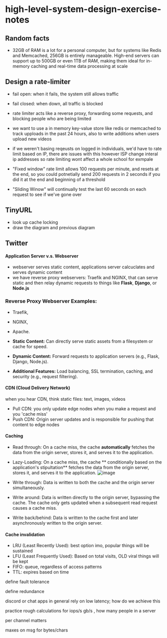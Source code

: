 # high-level-system-design-exercise-notes

## Random facts
* 32GB of RAM is a lot for a personal computer, but for systems like Redis and Memcached, 256GB is entirely manageable. High-end servers can support up to 500GB or even 1TB of RAM, making them ideal for in-memory caching and real-time data processing at scale

## Design a rate-limiter
* fail open: when it fails, the system still allows traffic
* fail closed: when down, all traffic is blocked

* rate limiter acts like a reverse proxy, forwarding some requests, and blocking people who are being limited
* we want to use a in memory key-value store like redis or memcached to track upploads in the past 24 hours, also to write additions when users upload new videos

* if we weren't basing reqeusts on logged in individuals, we'd have to rate limit based on IP, there are issues with this however ISP change interal ip addresses so rate limiting wont affect a whole school for exmpale

* "Fixed window" rate limit allows 100 requests per minute, and resets at the end, so you could potnetially send 200 requests in 2 seconds if you did it at the end and beginning of a threshold
* "Sliding Winow" will continually test the last 60 seconds on each request to see if we've gone over

## TinyURL 
* look up cache locking
* draw the diagram and previous diagram

## Twitter

#### Application Server v.s. Webserver

* webserver serves static content, applications server calcuclates and serves dynamic content
* we have reverse proxy webservers: Traefik and NGINX, that can serve static and then relay dynamic requests to things like **Flask**, **Django**, or **Node.js**
### Reverse Proxy Webserver Examples: 
* Traefik,
* NGINX,
* Apache.

* **Static Content:** Can directly serve static assets from a filesystem or cache for speed.
* **Dynamic Content:** Forward requests to application servers (e.g., Flask, Django, Node.js).
* **Additional Features:** Load balancing, SSL termination, caching, and security (e.g., request filtering).

#### CDN (Cloud Delivery Network)
when you hear CDN, think static files: text, images, videos
* Pull CDN: you only update edge nodes when you make a request and you 'cache miss'
* Push CDN: Origin server updates and is responsible for pushing that content to edge nodes

#### Caching
* Read through: On a cache miss, the cache **automatically** fetches the data from the origin server, stores it, and serves it to the application.
* Lazy-Loading: On a cache miss, the cache ** conditionally based on the application's stipultation** fetches the data from the origin server, stores it, and serves it to the application.
![image](https://github.com/user-attachments/assets/18223096-3947-4fcd-bc2f-1bff0a4ad4f5)

* Write through: Data is written to both the cache and the origin server simultaneously.
* Write around: Data is written directly to the origin server, bypassing the cache. The cache only gets updated when a subsequent read request causes a cache miss.
* Write back/behind: Data is written to the cache first and later asynchronously written to the origin server.

#### Cache invalidation
* LRU (Least Recently Used): best option imo, popular things will be sustained
* LFU (Least Frequently Used): Based on total visits, OLD viral things will be kept
* FIFO: queue, regardless of access patterns
* TTL: expires based on time


define fault tolerance

define redundance

discord or chat apps in general rely on low latency; how do we achieve this

practice rough calculations for iops/s gb/s , how many people in a server

per channel matters

maxes on msg for bytes/chars

